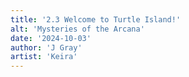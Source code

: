 ```yaml
---
title: '2.3 Welcome to Turtle Island!'
alt: 'Mysteries of the Arcana'
date: '2024-10-03'
author: 'J Gray'
artist: 'Keira'
---
```

